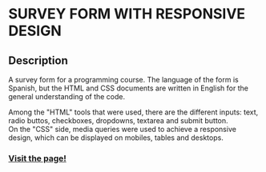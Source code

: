 # SURVEY FORM WITH RESPONSIVE DESIGN 

## Description
A survey form for a programming course. The language of the form is Spanish, but the HTML and CSS documents are written in English for the general understanding of the code.
  
 Among the "HTML" tools that were used, there are the different inputs: text, radio buttos, checkboxes, dropdowns, textarea and submit button. <br>
 On the "CSS" side, media queries were used to achieve a responsive design, which can be displayed on mobiles, tables and desktops.
 
 ### [Visit the page!](https://turavinin.github.io/survey-form/)
